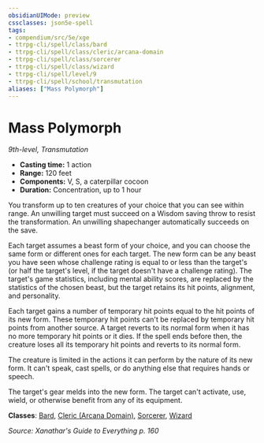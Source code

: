 ```yaml
---
obsidianUIMode: preview
cssclasses: json5e-spell
tags:
- compendium/src/5e/xge
- ttrpg-cli/spell/class/bard
- ttrpg-cli/spell/class/cleric/arcana-domain
- ttrpg-cli/spell/class/sorcerer
- ttrpg-cli/spell/class/wizard
- ttrpg-cli/spell/level/9
- ttrpg-cli/spell/school/transmutation
aliases: ["Mass Polymorph"]
---
```

# Mass Polymorph
*9th-level, Transmutation*  

- **Casting time:** 1 action
- **Range:** 120 feet
- **Components:** V, S, a caterpillar cocoon
- **Duration:** Concentration, up to 1 hour

You transform up to ten creatures of your choice that you can see within range. An unwilling target must succeed on a Wisdom saving throw to resist the transformation. An unwilling shapechanger automatically succeeds on the save.

Each target assumes a beast form of your choice, and you can choose the same form or different ones for each target. The new form can be any beast you have seen whose challenge rating is equal to or less than the target's (or half the target's level, if the target doesn't have a challenge rating). The target's game statistics, including mental ability scores, are replaced by the statistics of the chosen beast, but the target retains its hit points, alignment, and personality.

Each target gains a number of temporary hit points equal to the hit points of its new form. These temporary hit points can't be replaced by temporary hit points from another source. A target reverts to its normal form when it has no more temporary hit points or it dies. If the spell ends before then, the creature loses all its temporary hit points and reverts to its normal form.

The creature is limited in the actions it can perform by the nature of its new form. It can't speak, cast spells, or do anything else that requires hands or speech.

The target's gear melds into the new form. The target can't activate, use, wield, or otherwise benefit from any of its equipment.

**Classes**: [Bard](compendium/classes/bard.md), [Cleric (Arcana Domain)](compendium/classes/cleric-arcana-domain-scag.md), [Sorcerer](compendium/classes/sorcerer.md), [Wizard](compendium/classes/wizard.md)

*Source: Xanathar's Guide to Everything p. 160*